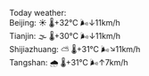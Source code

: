 Today weather:  
Beijing: ☀️   🌡️+32°C 🌬️↓11km/h  
Tianjin: 🌫  🌡️+30°C 🌬️↓11km/h  
Shijiazhuang: ⛅️  🌡️+31°C 🌬️↘11km/h  
Tangshan: 🌧   🌡️+31°C 🌬️↑7km/h  
